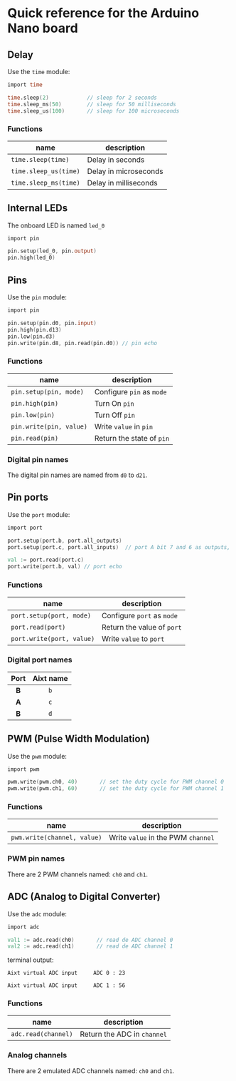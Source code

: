 # Quick reference for the Arduino Nano board


## Delay
Use the `time` module:

```v
import time

time.sleep(2)            // sleep for 2 seconds
time.sleep_ms(50)        // sleep for 50 milliseconds
time.sleep_us(100)       // sleep for 100 microseconds
```

### Functions
name                  | description
----------------------|----------------------
`time.sleep(time)`    | Delay in seconds
`time.sleep_us(time)` | Delay in microseconds
`time.sleep_ms(time)` | Delay in milliseconds


## Internal LEDs
The onboard LED is named `led_0` 

```v
import pin

pin.setup(led_0, pin.output)
pin.high(led_0)
```


## Pins
Use the `pin` module:

```v
import pin

pin.setup(pin.d0, pin.input)
pin.high(pin.d13)
pin.low(pin.d3)
pin.write(pin.d8, pin.read(pin.d0)) // pin echo
```

### Functions
name                    | description
------------------------|--------------------------
`pin.setup(pin, mode)`  | Configure `pin` as `mode`
`pin.high(pin)`         | Turn On `pin`
`pin.low(pin)`          | Turn Off `pin`
`pin.write(pin, value)` | Write `value` in `pin`
`pin.read(pin)`         | Return the state of `pin`


### Digital pin names
The digital pin names are named from `d0` to `d21`.


## Pin ports
Use the `port` module:

```v
import port

port.setup(port.b, port.all_outputs)
port.setup(port.c, port.all_inputs)  // port A bit 7 and 6 as outputs, the rest as inputs

val := port.read(port.c)
port.write(port.b, val) // port echo
```

### Functions
name                      | description
--------------------------|---------------------------
`port.setup(port, mode)`  | Configure `port` as `mode`
`port.read(port)`         | Return the value of `port`
`port.write(port, value)` | Write `value` to `port`

### Digital port names
| Port | Aixt name |
|:----:|:---------:|
| **B**| `b`       |
| **A**| `c`       |
| **B**| `d`       |


## PWM (Pulse Width Modulation)
Use the `pwm` module:

```v
import pwm

pwm.write(pwm.ch0, 40)       // set the duty cycle for PWM channel 0
pwm.write(pwm.ch1, 60)       // set the duty cycle for PWM channel 1
```

### Functions
name                        | description
----------------------------|-----------------------------------
`pwm.write(channel, value)` | Write `value` in the PWM `channel`

### PWM pin names
There are 2 PWM channels named: `ch0` and `ch1`.


## ADC (Analog to Digital Converter)
Use the `adc` module:

```v
import adc

val1 := adc.read(ch0)       // read de ADC channel 0
val2 := adc.read(ch1)       // read de ADC channel 1
```

terminal output:
```
Aixt virtual ADC input     ADC 0 : 23
```
```
Aixt virtual ADC input     ADC 1 : 56
```

### Functions
name                | description
--------------------|----------------------------
`adc.read(channel)` | Return the ADC in `channel`

### Analog channels
There are 2 emulated ADC channels named: `ch0` and `ch1`.